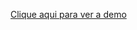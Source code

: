 <a href="https://emanuellyogg.github.io/exercicio-curso-js-tabuada/">Clique aqui para ver a demo</a>
